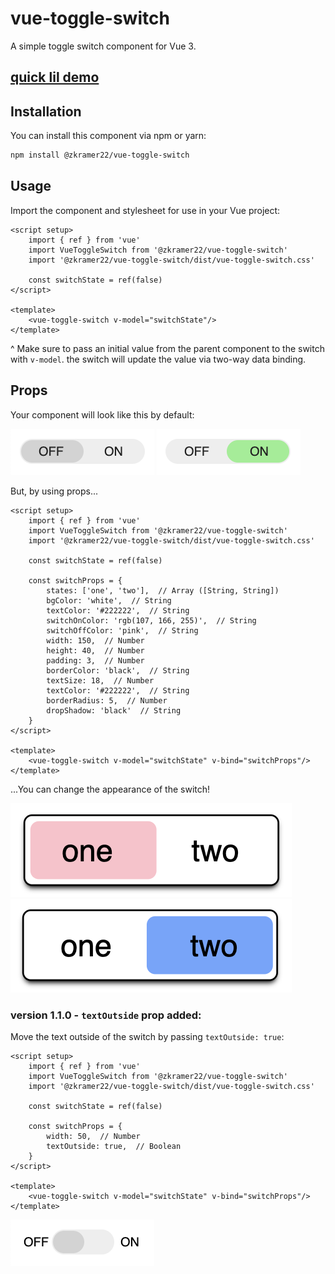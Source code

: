 # vue-toggle-switch

A simple toggle switch component for Vue 3.

## [quick lil demo](zkramer22.github.io/vue-toggle-switch)

## Installation

You can install this component via npm or yarn:

```bash
npm install @zkramer22/vue-toggle-switch
```

## Usage

Import the component and stylesheet for use in your Vue project:

```vue
<script setup>
    import { ref } from 'vue'
    import VueToggleSwitch from '@zkramer22/vue-toggle-switch'
    import '@zkramer22/vue-toggle-switch/dist/vue-toggle-switch.css'

    const switchState = ref(false)
</script>

<template>
    <vue-toggle-switch v-model="switchState"/>
</template>
```

^ Make sure to pass an initial value from the parent component to the switch with `v-model`. the switch will update the value via two-way data binding.


## Props

Your component will look like this by default:

<picture>
  <img alt="Image Alt Text" src="/img/default-off.png">
</picture>
<picture>
  <img alt="Image Alt Text" src="/img/default-on.png">
</picture>

But, by using props...

```vue
<script setup>
    import { ref } from 'vue'
    import VueToggleSwitch from '@zkramer22/vue-toggle-switch'
    import '@zkramer22/vue-toggle-switch/dist/vue-toggle-switch.css'

    const switchState = ref(false)

    const switchProps = {
        states: ['one', 'two'],  // Array ([String, String])
        bgColor: 'white',  // String
        textColor: '#222222',  // String
        switchOnColor: 'rgb(107, 166, 255)',  // String
        switchOffColor: 'pink',  // String
        width: 150,  // Number
        height: 40,  // Number
        padding: 3,  // Number
        borderColor: 'black',  // String
        textSize: 18,  // Number
        textColor: '#222222',  // String
        borderRadius: 5,  // Number
        dropShadow: 'black'  // String
    }
</script>

<template>
    <vue-toggle-switch v-model="switchState" v-bind="switchProps"/>
</template>
```

...You can change the appearance of the switch!

<picture>
  <img alt="Image Alt Text" src="/img/props-off.png">
</picture>
<picture>
  <img alt="Image Alt Text" src="/img/props-on.png">
</picture>


### version 1.1.0 - `textOutside` prop added:

Move the text outside of the switch by passing `textOutside: true`:

```vue
<script setup>
    import { ref } from 'vue'
    import VueToggleSwitch from '@zkramer22/vue-toggle-switch'
    import '@zkramer22/vue-toggle-switch/dist/vue-toggle-switch.css'

    const switchState = ref(false)

    const switchProps = {
        width: 50,  // Number
        textOutside: true,  // Boolean
    }
</script>

<template>
    <vue-toggle-switch v-model="switchState" v-bind="switchProps"/>
</template>
```

<picture>
  <img alt="Image Alt Text" src="/img/text-outside.png">
</picture>